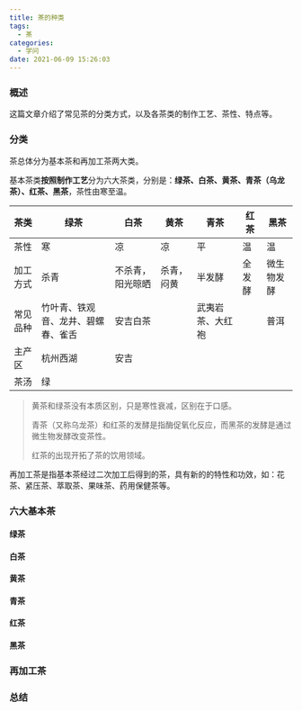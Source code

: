 ```yaml
---
title: 茶的种类
tags:
  - 茶
categories:
  - 学问
date: 2021-06-09 15:26:03
---
```


### 概述

这篇文章介绍了常见茶的分类方式，以及各茶类的制作工艺、茶性、特点等。



### 分类

茶总体分为基本茶和再加工茶两大类。

基本茶类**按照制作工艺**分为六大茶类，分别是：**绿茶、白茶、黄茶、青茶（乌龙茶）、红茶、黑茶**，茶性由寒至温。

| 茶类     | 绿茶                               | 白茶             | 黄茶       | 青茶             | 红茶   | 黑茶       |
| -------- | ---------------------------------- | ---------------- | ---------- | ---------------- | ------ | ---------- |
| 茶性     | 寒                                 | 凉               | 凉         | 平               | 温     | 温         |
| 加工方式 | 杀青                               | 不杀青，阳光晾晒 | 杀青，闷黄 | 半发酵           | 全发酵 | 微生物发酵 |
| 常见品种 | 竹叶青、铁观音、龙井、碧螺春、雀舌 | 安吉白茶         |            | 武夷岩茶、大红袍 |        | 普洱       |
| 主产区   | 杭州西湖                           | 安吉             |            |                  |        |            |
| 茶汤     | 绿                                 |                  |            |                  |        |            |

> 黄茶和绿茶没有本质区别，只是寒性衰减，区别在于口感。
>
> 青茶（又称乌龙茶）和红茶的发酵是指酶促氧化反应，而黑茶的发酵是通过微生物发酵改变茶性。
>
> 红茶的出现开拓了茶的饮用领域。

再加工茶是指基本茶经过二次加工后得到的茶，具有新的的特性和功效，如：花茶、紧压茶、萃取茶、果味茶、药用保健茶等。

<!-- more -->

### 六大基本茶

#### 绿茶



#### 白茶



#### 黄茶



#### 青茶



#### 红茶



#### 黑茶



### 再加工茶



### 总结

